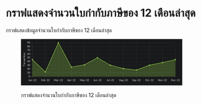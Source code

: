 # กราฟแสดงจำนวนใบกำกับภาษีของ 12 เดือนล่าสุด

กราฟแสดงข้อมูลจำนวนใบกำกับภาษีของ 12 เดือนล่าสุด

<figure><img src="../../.gitbook/assets/image (157).png" alt=""><figcaption><p>กราฟแสดงจำนวนใบกำกับภาษีของ 12 เดือนล่าสุด</p></figcaption></figure>
